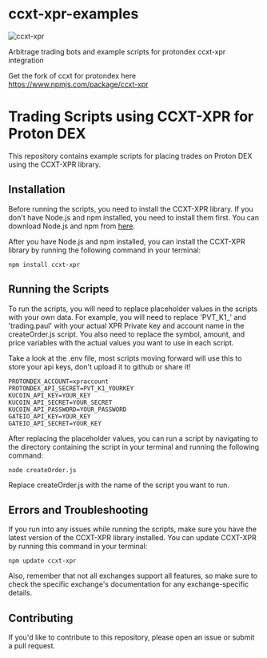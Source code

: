 # ccxt-xpr-examples
![ccxt-xpr](https://pbs.twimg.com/media/F15fJHHaIAA-GCt?format=jpg&name=large)

Arbitrage trading bots and example scripts for protondex ccxt-xpr integration 

Get the fork of ccxt for protondex here https://www.npmjs.com/package/ccxt-xpr

# Trading Scripts using CCXT-XPR for Proton DEX

This repository contains example scripts for placing trades on Proton DEX using the CCXT-XPR library.

## Installation

Before running the scripts, you need to install the CCXT-XPR library. If you don't have Node.js and npm installed, you need to install them first. You can download Node.js and npm from [here](https://nodejs.org/).

After you have Node.js and npm installed, you can install the CCXT-XPR library by running the following command in your terminal:

```shell
npm install ccxt-xpr
```

## Running the Scripts

To run the scripts, you will need to replace placeholder values in the scripts with your own data. For example, you will need to replace 'PVT_K1_' and 'trading.paul' with your actual XPR Private key and account name in the createOrder.js script. You also need to replace the symbol, amount, and price variables with the actual values you want to use in each script.

Take a look at the .env file, most scripts moving forward will use this to store your api keys, don't upload it to github or share it!

```code
PROTONDEX_ACCOUNT=xpraccount
PROTONDEX_API_SECRET=PVT_K1_YOURKEY
KUCOIN_API_KEY=YOUR_KEY
KUCOIN_API_SECRET=YOUR_SECRET
KUCOIN_API_PASSWORD=YOUR_PASSWORD
GATEIO_API_KEY=YOUR_KEY
GATEIO_API_SECRET=YOUR_KEY
```

After replacing the placeholder values, you can run a script by navigating to the directory containing the script in your terminal and running the following command:

```shell
node createOrder.js
```

Replace createOrder.js with the name of the script you want to run.

## Errors and Troubleshooting

If you run into any issues while running the scripts, make sure you have the latest version of the CCXT-XPR library installed. You can update CCXT-XPR by running this command in your terminal:

```shell
npm update ccxt-xpr
```

Also, remember that not all exchanges support all features, so make sure to check the specific exchange's documentation for any exchange-specific details.


## Contributing

If you'd like to contribute to this repository, please open an issue or submit a pull request.
